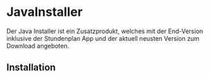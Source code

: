# JavaInstaller
  Der Java Installer ist ein Zusatzprodukt, welches mit
  der End-Version inklusive der Stundenplan App und
  der aktuell neusten Version zum Download angeboten.
  
## Installation
